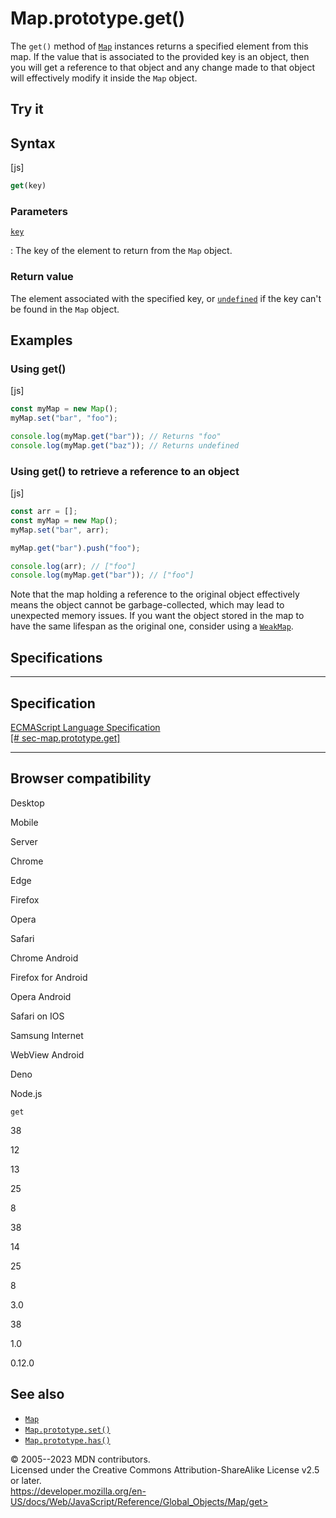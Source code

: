 Map.prototype.get()
===================

 
The `get()` method of [`Map`](../map) instances returns a specified
element from this map. If the value that is associated to the provided
key is an object, then you will get a reference to that object and any
change made to that object will effectively modify it inside the `Map`
object.


 
Try it 
------

 



 
Syntax
------

 
 
 
[js]


```js
get(key)
```




 
### Parameters

 

[`key`](#key)

:   The key of the element to return from the `Map` object.



 
### Return value 

 
The element associated with the specified key, or
[`undefined`](../undefined) if the key can\'t be found in the `Map`
object.



 
Examples
--------


 
### Using get() 

 
 
 
[js]


```js
const myMap = new Map();
myMap.set("bar", "foo");

console.log(myMap.get("bar")); // Returns "foo"
console.log(myMap.get("baz")); // Returns undefined
```




 
### Using get() to retrieve a reference to an object 

 
 
 
[js]


```js
const arr = [];
const myMap = new Map();
myMap.set("bar", arr);

myMap.get("bar").push("foo");

console.log(arr); // ["foo"]
console.log(myMap.get("bar")); // ["foo"]
```


Note that the map holding a reference to the original object effectively
means the object cannot be garbage-collected, which may lead to
unexpected memory issues. If you want the object stored in the map to
have the same lifespan as the original one, consider using a
[`WeakMap`](../weakmap).



Specifications
--------------

 
  -----------------------------------------------------------------------------------------------------------------
  Specification
  -----------------------------------------------------------------------------------------------------------------
  [ECMAScript Language Specification\
  [\#
  sec-map.prototype.get]](https://tc39.es/ecma262/multipage/keyed-collections.html#sec-map.prototype.get)

  -----------------------------------------------------------------------------------------------------------------


Browser compatibility 
---------------------

 


Desktop

Mobile

Server

Chrome

Edge

Firefox

Opera

Safari

Chrome Android

Firefox for Android

Opera Android

Safari on IOS

Samsung Internet

WebView Android

Deno

Node.js

`get`

38

12

13

25

8

38

14

25

8

3.0

38

1.0

0.12.0

 
See also 
--------

 
-   [`Map`](../map)
-   [`Map.prototype.set()`](set)
-   [`Map.prototype.has()`](has)



 
© 2005--2023 MDN contributors.\
Licensed under the Creative Commons Attribution-ShareAlike License v2.5
or later.\
https://developer.mozilla.org/en-US/docs/Web/JavaScript/Reference/Global_Objects/Map/get>

